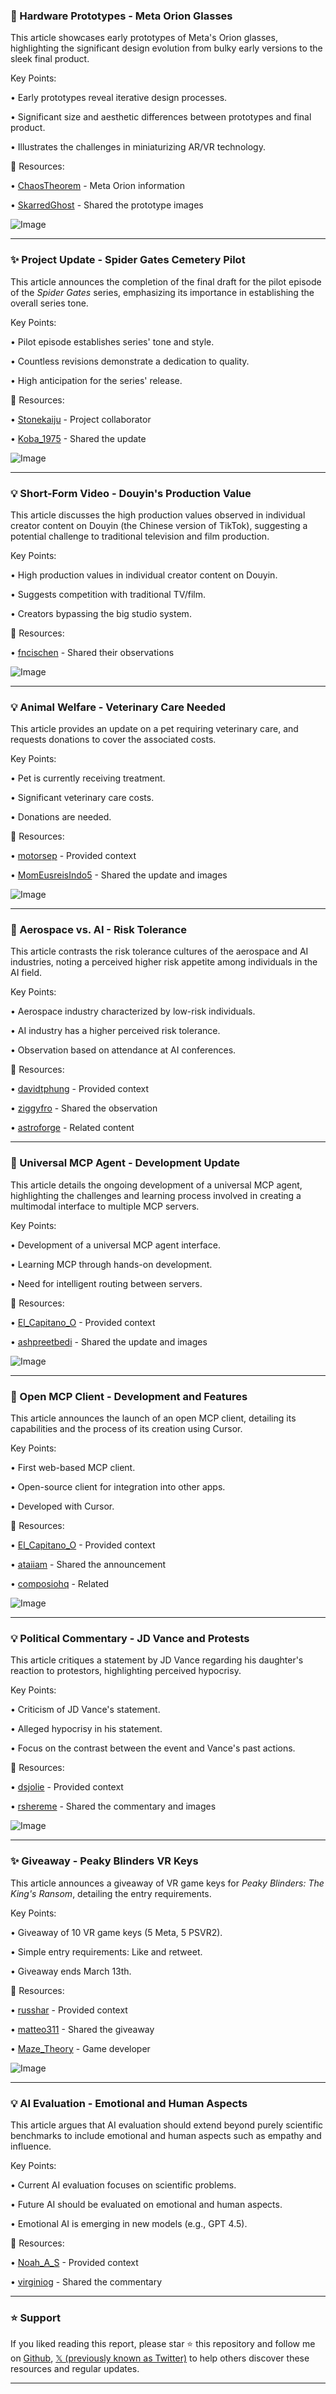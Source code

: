 ### 🤖 Hardware Prototypes - Meta Orion Glasses

This article showcases early prototypes of Meta's Orion glasses, highlighting the significant design evolution from bulky early versions to the sleek final product.

Key Points:

• Early prototypes reveal iterative design processes.


• Significant size and aesthetic differences between prototypes and final product.


•  Illustrates the challenges in miniaturizing AR/VR technology.



🔗 Resources:

• [ChaosTheorem](https://x.com/chaostheorem) -  Meta Orion information


• [SkarredGhost](https://x.com/SkarredGhost) -  Shared the prototype images


![Image](https://pbs.twimg.com/media/Glk06IkWcAAaGVg?format=jpg&name=small)


---
### ✨ Project Update - Spider Gates Cemetery Pilot

This article announces the completion of the final draft for the pilot episode of the *Spider Gates* series, emphasizing its importance in establishing the overall series tone.

Key Points:

• Pilot episode establishes series' tone and style.


•  Countless revisions demonstrate a dedication to quality.


•  High anticipation for the series' release.



🔗 Resources:

• [Stonekaiju](https://x.com/stonekaiju) - Project collaborator


• [Koba_1975](https://x.com/Koba_1975) -  Shared the update


![Image](https://pbs.twimg.com/media/GlhA5daXwAA4rbt?format=jpg&name=small)


---
### 💡 Short-Form Video - Douyin's Production Value

This article discusses the high production values observed in individual creator content on Douyin (the Chinese version of TikTok), suggesting a potential challenge to traditional television and film production.

Key Points:

• High production values in individual creator content on Douyin.


•  Suggests competition with traditional TV/film.


•  Creators bypassing the big studio system.



🔗 Resources:

• [fncischen](https://x.com/fncischen) -  Shared their observations


![Image](https://pbs.twimg.com/amplify_video_thumb/1898938864573771776/img/57gKyVN8Vs4tcPnq.jpg)


---
### 💡 Animal Welfare - Veterinary Care Needed

This article provides an update on a pet requiring veterinary care, and requests donations to cover the associated costs.

Key Points:

• Pet is currently receiving treatment.


•  Significant veterinary care costs.


•  Donations are needed.



🔗 Resources:

• [motorsep](https://x.com/motorsep) -  Provided context


• [MomEusreisIndo5](https://x.com/MomEusreisIndo5) -  Shared the update and images


![Image](https://pbs.twimg.com/ext_tw_video_thumb/1898630307772788736/pu/img/Z4F8Clmu92k1u24H.jpg)


---
### 🤖 Aerospace vs. AI - Risk Tolerance

This article contrasts the risk tolerance cultures of the aerospace and AI industries, noting a perceived higher risk appetite among individuals in the AI field.

Key Points:

•  Aerospace industry characterized by low-risk individuals.


•  AI industry has a higher perceived risk tolerance.


•  Observation based on attendance at AI conferences.



🔗 Resources:

• [davidtphung](https://x.com/davidtphung) - Provided context


• [ziggyfro](https://x.com/ziggyfro) -  Shared the observation


• [astroforge](https://x.com/astroforge) -  Related content


---
### 🤖 Universal MCP Agent - Development Update

This article details the ongoing development of a universal MCP agent, highlighting the challenges and learning process involved in creating a multimodal interface to multiple MCP servers.

Key Points:

• Development of a universal MCP agent interface.


•  Learning MCP through hands-on development.


•  Need for intelligent routing between servers.



🔗 Resources:

• [El_Capitano_O](https://x.com/El_Capitano_O) - Provided context


• [ashpreetbedi](https://x.com/ashpreetbedi) -  Shared the update and images


![Image](https://pbs.twimg.com/ext_tw_video_thumb/1898835051602702336/pu/img/XHFiRxr9vzmh5pry.jpg)


---
### 🚀 Open MCP Client - Development and Features

This article announces the launch of an open MCP client, detailing its capabilities and the process of its creation using Cursor.

Key Points:

•  First web-based MCP client.


•  Open-source client for integration into other apps.


• Developed with Cursor.



🔗 Resources:

• [El_Capitano_O](https://x.com/El_Capitano_O) - Provided context


• [ataiiam](https://x.com/ataiiam) - Shared the announcement


• [composiohq](https://x.com/composiohq) - Related


![Image](https://pbs.twimg.com/ext_tw_video_thumb/1898808362432892928/pu/img/9PNdpufVsFWmEO5A.jpg)


---
### 💡 Political Commentary - JD Vance and Protests

This article critiques a statement by JD Vance regarding his daughter's reaction to protestors, highlighting perceived hypocrisy.

Key Points:

•  Criticism of JD Vance's statement.


•  Alleged hypocrisy in his statement.


•  Focus on the contrast between the event and Vance's past actions.


🔗 Resources:

• [dsjolie](https://x.com/dsjolie) - Provided context


• [rshereme](https://x.com/rshereme) - Shared the commentary and images


![Image](https://pbs.twimg.com/amplify_video_thumb/1898638171824345088/img/AZhTVZiih_K5OWyG.jpg)


---
### ✨ Giveaway - Peaky Blinders VR Keys

This article announces a giveaway of VR game keys for *Peaky Blinders: The King's Ransom*, detailing the entry requirements.

Key Points:

• Giveaway of 10 VR game keys (5 Meta, 5 PSVR2).


•  Simple entry requirements: Like and retweet.


• Giveaway ends March 13th.


🔗 Resources:

• [russhar](https://x.com/russhar) - Provided context


• [matteo311](https://x.com/matteo311) - Shared the giveaway


• [Maze_Theory](https://x.com/Maze_Theory) - Game developer


![Image](https://pbs.twimg.com/ext_tw_video_thumb/1898739563482247168/pu/img/nmMPDwEE3Mk-JPg-.jpg)


---
### 💡 AI Evaluation - Emotional and Human Aspects

This article argues that AI evaluation should extend beyond purely scientific benchmarks to include emotional and human aspects such as empathy and influence.

Key Points:

• Current AI evaluation focuses on scientific problems.


•  Future AI should be evaluated on emotional and human aspects.


•  Emotional AI is emerging in new models (e.g., GPT 4.5).



🔗 Resources:

• [Noah_A_S](https://x.com/Noah_A_S) - Provided context


• [virginiog](https://x.com/virginiog) - Shared the commentary


---

### ⭐️ Support

If you liked reading this report, please star ⭐️ this repository and follow me on [Github](https://github.com/Drix10), [𝕏 (previously known as Twitter)](https://x.com/DRIX_10_) to help others discover these resources and regular updates.

---